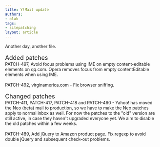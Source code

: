 ```yaml
---
title: Y!Mail update
authors:
- olak
tags:
- sitepatching
layout: article
---
```

Another day, another file.<br/><br/><span style="font-size: 140%">Added patches</span><br/>PATCH-497, Avoid focus problems using IME on empty content-editable elements on qq.com. Opera removes focus from empty contentEditable elements when using IME.<br/><br/>PATCH-492, virginamerica.com - Fix browser sniffing.<br/> <br/><span style="font-size: 140%">Changed patches</span><br/>PATCH-411, PATCH-417, PATCH-418 and PATCH-460 - Yahoo! has moved the Neo (beta) mail to production, so we have to make the Neo patches apply to normal inbox as well. For now the patches to the &quot;old&quot; version are still active, in case they haven&#39;t upgraded everyone yet. We aim to disable the old patches within a few weeks.<br/> <br/>PATCH-489, Add jQuery to Amazon product page. Fix regexp to avoid double jQuery and subsequent check-out problems.
